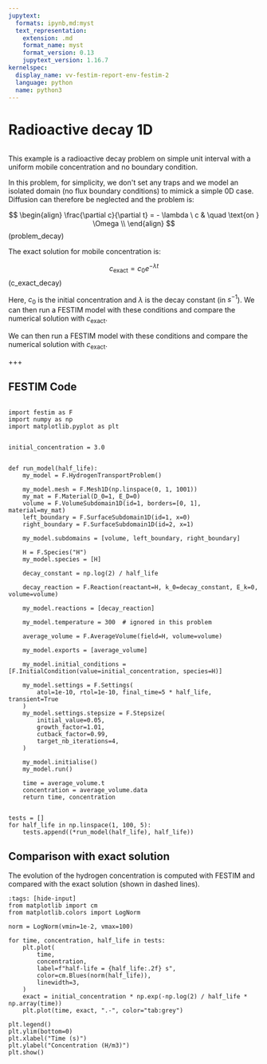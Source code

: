 ```yaml
---
jupytext:
  formats: ipynb,md:myst
  text_representation:
    extension: .md
    format_name: myst
    format_version: 0.13
    jupytext_version: 1.16.7
kernelspec:
  display_name: vv-festim-report-env-festim-2
  language: python
  name: python3
---
```


# Radioactive decay 1D

```{tags} 1D, MES, RadioactiveDecay, transient
```

This example is a radioactive decay problem on simple unit interval with a uniform mobile concentration and no boundary condition.


In this problem, for simplicity, we don't set any traps and we model an isolated domain (no flux boundary conditions) to mimick a simple 0D case. Diffusion can therefore be neglected and the problem is:

$$
\begin{align}
    \frac{\partial c}{\partial t} = - \lambda \ c &  \quad \text{on }  \Omega  \\
\end{align}
$$(problem_decay)

The exact solution for mobile concentration is:

$$
\begin{equation}
    c_\mathrm{exact} = c_0 e^{-\lambda t}
\end{equation}
$$(c_exact_decay)

Here, $c_0$ is the initial concentration and $\lambda$ is the decay constant (in $s^{-1}$). We can then run a FESTIM model with these conditions and compare the numerical solution with $c_\mathrm{exact}$.

We can then run a FESTIM model with these conditions and compare the numerical solution with $c_\mathrm{exact}$.

+++

## FESTIM Code

```{code-cell} ipython3

import festim as F
import numpy as np
import matplotlib.pyplot as plt


initial_concentration = 3.0


def run_model(half_life):
    my_model = F.HydrogenTransportProblem()

    my_model.mesh = F.Mesh1D(np.linspace(0, 1, 1001))
    my_mat = F.Material(D_0=1, E_D=0)
    volume = F.VolumeSubdomain1D(id=1, borders=[0, 1], material=my_mat)
    left_boundary = F.SurfaceSubdomain1D(id=1, x=0)
    right_boundary = F.SurfaceSubdomain1D(id=2, x=1)

    my_model.subdomains = [volume, left_boundary, right_boundary]

    H = F.Species("H")
    my_model.species = [H]

    decay_constant = np.log(2) / half_life

    decay_reaction = F.Reaction(reactant=H, k_0=decay_constant, E_k=0, volume=volume)

    my_model.reactions = [decay_reaction]

    my_model.temperature = 300  # ignored in this problem

    average_volume = F.AverageVolume(field=H, volume=volume)

    my_model.exports = [average_volume]

    my_model.initial_conditions = [F.InitialCondition(value=initial_concentration, species=H)]

    my_model.settings = F.Settings(
        atol=1e-10, rtol=1e-10, final_time=5 * half_life, transient=True
    )
    my_model.settings.stepsize = F.Stepsize(
        initial_value=0.05,
        growth_factor=1.01,
        cutback_factor=0.99,
        target_nb_iterations=4,
    )

    my_model.initialise()
    my_model.run()

    time = average_volume.t
    concentration = average_volume.data
    return time, concentration


tests = []
for half_life in np.linspace(1, 100, 5):
    tests.append((*run_model(half_life), half_life))
```

## Comparison with exact solution

The evolution of the hydrogen concentration is computed with FESTIM and compared with the exact solution (shown in dashed lines).

```{code-cell} ipython3
:tags: [hide-input]
from matplotlib import cm
from matplotlib.colors import LogNorm

norm = LogNorm(vmin=1e-2, vmax=100)

for time, concentration, half_life in tests:
    plt.plot(
        time,
        concentration,
        label=f"half-life = {half_life:.2f} s",
        color=cm.Blues(norm(half_life)),
        linewidth=3,
    )
    exact = initial_concentration * np.exp(-np.log(2) / half_life * np.array(time))
    plt.plot(time, exact, ".-", color="tab:grey")

plt.legend()
plt.ylim(bottom=0)
plt.xlabel("Time (s)")
plt.ylabel("Concentration (H/m3)")
plt.show()
```